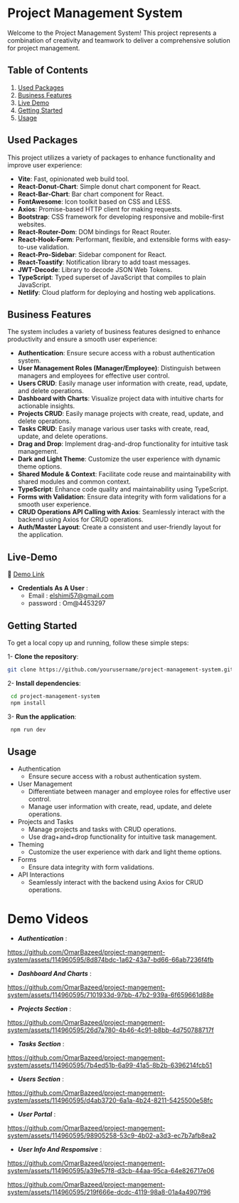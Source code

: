# Project Management System

Welcome to the Project Management System! This project represents a combination of creativity and teamwork to deliver a comprehensive solution for project management.

## Table of Contents
1. [Used Packages](#used-packages)
2. [Business Features](#business-features)
3. [Live Demo](#live-demo)
4. [Getting Started](#getting-started)
5. [Usage](#usage)

## Used Packages

This project utilizes a variety of packages to enhance functionality and improve user experience:

- **Vite**: Fast, opinionated web build tool.
- **React-Donut-Chart**: Simple donut chart component for React.
- **React-Bar-Chart**: Bar chart component for React.
- **FontAwesome**: Icon toolkit based on CSS and LESS.
- **Axios**: Promise-based HTTP client for making requests.
- **Bootstrap**: CSS framework for developing responsive and mobile-first websites.
- **React-Router-Dom**: DOM bindings for React Router.
- **React-Hook-Form**: Performant, flexible, and extensible forms with easy-to-use validation.
- **React-Pro-Sidebar**: Sidebar component for React.
- **React-Toastify**: Notification library to add toast messages.
- **JWT-Decode**: Library to decode JSON Web Tokens.
- **TypeScript**: Typed superset of JavaScript that compiles to plain JavaScript.
- **Netlify**: Cloud platform for deploying and hosting web applications.

## Business Features

The system includes a variety of business features designed to enhance productivity and ensure a smooth user experience:

- **Authentication**: Ensure secure access with a robust authentication system.
- **User Management Roles (Manager/Employee)**: Distinguish between managers and employees for effective user control.
- **Users CRUD**: Easily manage user information with create, read, update, and delete operations.
- **Dashboard with Charts**: Visualize project data with intuitive charts for actionable insights.
- **Projects CRUD**: Easily manage projects with create, read, update, and delete operations.
- **Tasks CRUD**: Easily manage various user tasks with create, read, update, and delete operations.
- **Drag and Drop**: Implement drag-and-drop functionality for intuitive task management.
- **Dark and Light Theme**: Customize the user experience with dynamic theme options.
- **Shared Module & Context**: Facilitate code reuse and maintainability with shared modules and common context.
- **TypeScript**: Enhance code quality and maintainability using TypeScript.
- **Forms with Validation**: Ensure data integrity with form validations for a smooth user experience.
- **CRUD Operations API Calling with Axios**: Seamlessly interact with the backend using Axios for CRUD operations.
- **Auth/Master Layout**: Create a consistent and user-friendly layout for the application.

## Live-Demo

📎 [Demo Link](https://project-mange-sys.netlify.app)

+ ****Credentials As A User**** :
  - Email : elshimi57@gmail.com
  - password : Om@4453297

## Getting Started

To get a local copy up and running, follow these simple steps:

1- **Clone the repository**:
   ```sh
   git clone https://github.com/yourusername/project-management-system.git
   ```
2- **Install dependencies**:
  ```sh
   cd project-management-system
   npm install
  ```
3- **Run the application**:
   ```sh
    npm run dev
   ```

## Usage

+ Authentication
  - Ensure secure access with a robust authentication system.
+ User Management
  - Differentiate between manager and employee roles for effective user control.
  - Manage user information with create, read, update, and delete operations.
+ Projects and Tasks
  - Manage projects and tasks with CRUD operations.
  - Use drag+and+drop functionality for intuitive task management.
+ Theming
  - Customize the user experience with dark and light theme options.
+ Forms
  - Ensure data integrity with form validations.
+ API Interactions
  - Seamlessly interact with the backend using Axios for CRUD operations.

# Demo Videos
+ ***Authentication*** :

  
https://github.com/OmarBazeed/project-mangement-system/assets/114960595/8d874bdc-1a62-43a7-bd66-66ab7236f4fb

+ ***Dashboard And Charts*** :
  

https://github.com/OmarBazeed/project-mangement-system/assets/114960595/7101933d-97bb-47b2-939a-6f659661d88e

+ ***Projects Section*** :
  

https://github.com/OmarBazeed/project-mangement-system/assets/114960595/26d7a780-4b46-4c91-b8bb-4d750788717f

+ ***Tasks Section*** :


https://github.com/OmarBazeed/project-mangement-system/assets/114960595/7b4ed51b-6a99-41a5-8b2b-6396214fcb51

+ ***Users Section*** :


https://github.com/OmarBazeed/project-mangement-system/assets/114960595/d4ab3720-6a1a-4b24-8211-5425500e58fc

+ ***User Portal*** :


https://github.com/OmarBazeed/project-mangement-system/assets/114960595/98905258-53c9-4b02-a3d3-ec7b7afb8ea2

+ ***User Info And Respomsive*** :


https://github.com/OmarBazeed/project-mangement-system/assets/114960595/a39e57f8-d3cb-44aa-95ca-64e826717e06



https://github.com/OmarBazeed/project-mangement-system/assets/114960595/219f666e-dcdc-4119-98a8-01a4a4907f96






   
